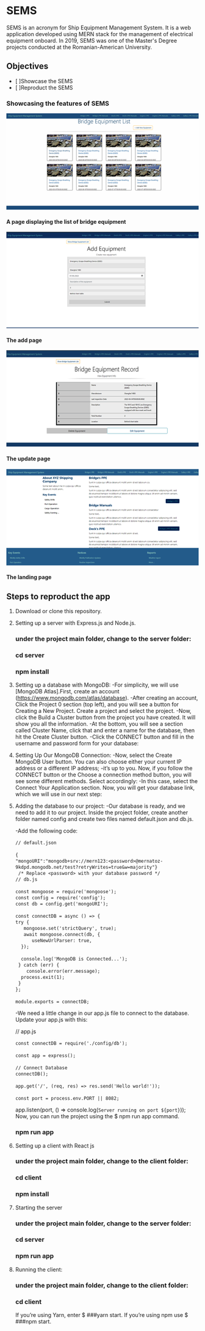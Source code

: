 # SEMS
SEMS is an acronym for Ship Equipment Management System. It is a web application developed using MERN stack for the management of electrical equipment onboard.  In 2019, SEMS was one of the Master's Degree projects conducted at the Romanian-American University.




## Objectives

- [ ]Showcase the SEMS
- [ ]Reproduct the SEMS 


### Showcasing the features of SEMS 
 ![image](https://github.com/Awa91/SEMS/blob/main/images/list-page.png)
   #### A page displaying the list of bridge equipment
 ![image](https://github.com/Awa91/SEMS/blob/main/images/add-page.png)
   #### The add page
 ![image](https://github.com/Awa91/SEMS/blob/main/images/update-page.png)
   #### The update page
 ![image](https://github.com/Awa91/SEMS/blob/main/images/home-page.png)
   #### The landing page





## Steps to reproduct the app

1. Download or clone this repository.



2. Setting up a server with Express.js and Node.js.
    ### under the project main folder, change to the server folder:
    ### cd server
    ### npm install

3. Setting up a database with MongoDB:
   -For simplicity, we will use [MongoDB Atlas].First, create an account (https://www.mongodb.com/atlas/database). 
   -After creating an account, Click the Project 0 section (top left), and you will see a button for Creating a New Project.       Create a project and select the project. 
   -Now, click the Build a Cluster button from the project you have created. It will show you all the information.
   -At the bottom, you will see a section called Cluster Name, click that and enter a name for the database, then hit the           Create Cluster button.
   -Click the CONNECT button and fill in the username and password form for your database:


4. Setting Up Our MongoDB Connection:
   -Now, select the Create MongoDB User button. You can also choose either your current IP address or a different IP address; 
   -it’s up to you. Now, if you follow the CONNECT button or the Choose a connection method button, you will see some different    methods. Select accordingly:
   -In this case, select the Connect Your Application section. Now, you will get your database link, which we will use in our       next step:
   


5. Adding the database to our project:
   -Our database is ready, and we need to add it to our project. Inside the project folder, create another folder named config and create two files named default.json and db.js.

   -Add the following code:

    ```
	// default.json

	{
  	"mongoURI":"mongodb+srv://mern123:<password>@mernatoz-9kdpd.mongodb.net/test?retryWrites=true&w=majority"}
	 /* Replace <password> with your database password */
	// db.js

	const mongoose = require('mongoose');
	const config = require('config');
	const db = config.get('mongoURI');

	const connectDB = async () => {
  	try {
 	   mongoose.set('strictQuery', true);
 	   await mongoose.connect(db, {
    	  useNewUrlParser: true,
  	  });

  	  console.log('MongoDB is Connected...');
 	 } catch (err) {
	    console.error(err.message);
  	  process.exit(1);
 	 }
	};

	module.exports = connectDB;

    ```

    -We need a little change in our app.js file to connect to the database. Update your app.js with this:

	// app.js

    ```	const express = require('express');
	const connectDB = require('./config/db');

	const app = express();

	// Connect Database
	connectDB();

	app.get('/', (req, res) => res.send('Hello world!'));

	const port = process.env.PORT || 8082;
   ```

	app.listen(port, () => console.log(`Server running on port ${port}`));
	Now, you can run the project using the $ npm run app command. 
	
    ### npm run app



6.  Setting up a client with React js
    ### under the project main folder, change to the client folder:
    ### cd client
    ### npm install
    
7.  Starting the server 
    ### under the project main folder, change to the server folder:
    ### cd server 
    ### npm run app

8. Running the client:
    ### under the project main folder, change to the client folder:
    ### cd client
    If you’re using Yarn, enter $ ###yarn start. If you’re using npm use $ ###npm start.


